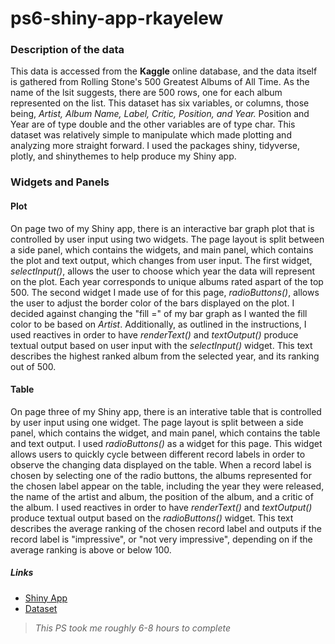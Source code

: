 # ps6-shiny-app-rkayelew

### Description of the data
This data is accessed from the **Kaggle** online database, and the data itself is gathered from Rolling Stone's 500 Greatest Albums of All Time.
As the name of the lsit suggests, there are 500 rows, one for each album represented on the list. This dataset has six variables, or columns, those being, *Artist, Album Name, Label, Critic, Position, and Year.* Position and Year are of type double and the other variables are of type char. This dataset was relatively simple to manipulate which made plotting and analyzing more straight forward. I used the packages shiny, tidyverse, plotly, and shinythemes to help produce my Shiny app. 

### Widgets and Panels

#### Plot
On page two of my Shiny app, there is an interactive bar graph plot that is controlled by user input using two widgets. The page layout
is split between a side panel, which contains the widgets, and main panel, which contains the plot and text output, which changes from user input.
The first widget, *selectInput()*, allows the user to choose which year the data will represent on the plot. Each year corresponds to unique albums rated aspart of the top 500. The second widget I made use of for this page, *radioButtons()*, allows the user to adjust the border color of the bars displayed
on the plot. I decided against changing the "fill =" of my bar graph as I wanted the fill color to be based on *Artist*. Additionally, as 
outlined in the instructions, I used reactives in order to have *renderText()* and *textOutput()* produce textual output based on user input with
the *selectInput()* widget. This text describes the highest ranked album from the selected year, and its ranking out of 500.

#### Table
On page three of my Shiny app, there is an interative table  that is controlled by user input using one widget. The page layout is split between a side
panel, which contains the widget, and main panel, which contains the table and text output. I used *radioButtons()* as a widget for this page. This widget
allows users to quickly cycle between different record labels in order to observe the changing data displayed on the table. When a record label is chosen
by selecting one of the radio buttons, the albums represented for the chosen label appear on the table, including the year they were released, the name
of the artist and album, the position of the album, and a critic of the album. I used reactives in order to have *renderText()* and *textOutput()* produce textual output based on the *radioButtons()* widget. This text describes the average ranking of the chosen record label and outputs
if the record label is "impressive", or "not very impressive", depending on if the average ranking is above or below 100.

##### Links
- [Shiny App](https://rkayelew.shinyapps.io/ps6_rkayelew/)
- [Dataset](https://www.kaggle.com/datasets/darthnox456/rolling-stones-500-greatest-albums-of-all-time)

> *This PS took me roughly 6-8 hours to complete*
